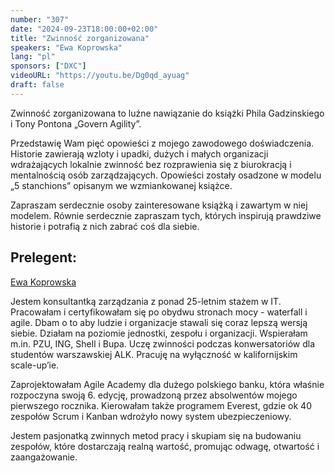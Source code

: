 ```yaml
---
number: "307"
date: "2024-09-23T18:00:00+02:00"
title: "Zwinność zorganizowana"
speakers: "Ewa Koprowska"
lang: "pl"
sponsors: ["DXC"]
videoURL: "https://youtu.be/Dg0qd_ayuag"
draft: false
---
```


Zwinność zorganizowana to luźne nawiązanie do książki Phila Gadzinskiego i Tony Pontona „Govern Agility”.

Przedstawię Wam pięć opowieści z mojego zawodowego doświadczenia. Historie zawierają wzloty i upadki, dużych i małych organizacji wdrażających lokalnie zwinność bez rozprawienia się z biurokracją i mentalnością osób zarządzających. Opowieści zostały osadzone w modelu „5 stanchions” opisanym we wzmiankowanej książce. 

Zapraszam serdecznie osoby zainteresowane książką i zawartym w niej modelem. Równie serdecznie zapraszam tych, których inspirują prawdziwe historie i potrafią z nich zabrać coś dla siebie.


## Prelegent:

<a href="https://pl.linkedin.com/in/ewakoprowska" target="_blank">Ewa Koprowska</a>

Jestem konsultantką zarządzania z ponad 25-letnim stażem w IT. Pracowałam i certyfikowałam się po obydwu stronach mocy - waterfall i agile. Dbam o to aby ludzie i organizacje stawali się coraz lepszą wersją siebie. Działam na poziomie jednostki, zespołu i organizacji. Wspierałam m.in. PZU, ING, Shell i Bupa. Uczę zwinności podczas konwersatoriów dla studentów warszawskiej ALK. Pracuję na wyłączność w kalifornijskim scale-up’ie.

Zaprojektowałam Agile Academy dla dużego polskiego banku, która właśnie rozpoczyna swoją 6. edycję, prowadzoną przez absolwentów mojego pierwszego rocznika. Kierowałam także programem Everest, gdzie ok 40 zespołów Scrum i Kanban wdrożyło nowy system ubezpieczeniowy.

Jestem pasjonatką zwinnych metod pracy i skupiam się na budowaniu zespołów, które dostarczają realną wartość, promując odwagę, otwartość i zaangażowanie.
